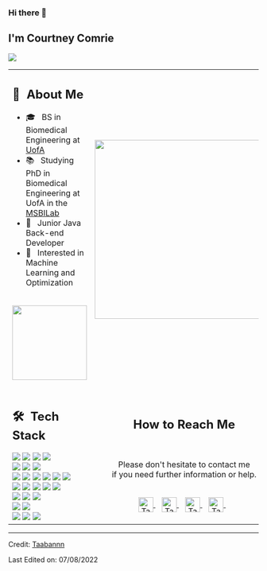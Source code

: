 ### Hi there 👋

## I'm Courtney Comrie
![](https://komarev.com/ghpvc/?username=your-taabann&color=0069b4)
<table>
  <tr>
    <td>
      <h2> 🧠 &nbsp;About Me </h2>
       <ul>
        <li>🎓 &nbsp; BS in Biomedical Engineering at <a href="https://bme.engineering.arizona.edu/">UofA</a></li>
        <li>📚 &nbsp; Studying PhD in Biomedical Engineering at UofA in the <a href="https://msbil.arizona.edu/">MSBILab</a></li>
        <li>👑 &nbsp; Junior Java Back-end Developer </li>
        <li>🤔 &nbsp; Interested in Machine Learning and Optimization</li>
       </ul>
       <p align="center">
         <br>
        <img height="150em" src="https://github-readme-stats-eight-theta.vercel.app/api?username=Taabannn&show_icons=true&theme=algolia&include_all_commits=true&count_private=true"/>
        </p>
    </td>
    <td>
     <p align="center">
        <img height="360em" src="https://github.com/Taabannn/Taabannn/blob/main/images/java-python-developer.png"/>
     </p>
    </td>
  </tr>
  <tr>
   <td>
     <h2> 🛠 &nbsp;Tech Stack</h2>
     <img src="https://img.shields.io/badge/-C-05122A?style=flat&logo=C"/>
     <img src="https://img.shields.io/badge/-C++-05122A?style=flat&logo=C%2B%2B"/>
     <img src="https://img.shields.io/badge/-Java-05122A?style=flat&logo=java"/>
     <img src="https://img.shields.io/badge/-Python-05122A?style=flat&logo=python"/>
     <br>
     <img src="https://img.shields.io/badge/-Spring-05122A?style=flat&logo=spring"/>
     <img src="https://img.shields.io/badge/-Django-05122A?style=flat&logo=django"/>
     <img src="https://img.shields.io/badge/-Flask-05122A?style=flat&logo=flask"/>
     <br>
     <img src="https://img.shields.io/badge/-R-05122A?style=flat&logo=R&logoColor=276DC3"/>
     <img src="https://img.shields.io/badge/-Matlab-05122A?style=flat&logo=matlab"/>
     <img src="https://img.shields.io/badge/-Octave-05122A?style=flat&logo=octave"/>
     <img src="https://img.shields.io/badge/-jupyter-05122A?style=flat&logo=jupyter"/>
     <img src="https://img.shields.io/badge/-colab-05122A?style=flat&logo=googlecolab"/>
     <img src="https://img.shields.io/badge/-Markdown-05122A?style=flat&logo=markdown"/>
     <br>
     <img src="https://img.shields.io/badge/-HTML-05122A?style=flat&logo=HTML5"/>
     <img src="https://img.shields.io/badge/-CSS-05122A?style=flat&logo=CSS3"/>
     <img src="https://img.shields.io/badge/-JavaScript-05122A?style=flat&logo=javascript"/>
     <img src="https://img.shields.io/badge/-Bootstrap-05122A?style=flat&logo=bootstrap"/>
     <img src="https://img.shields.io/badge/-JQuery-05122A?style=flat&logo=jquery"/>
     <br>
     <img src="https://img.shields.io/badge/-Git-05122A?style=flat&logo=git"/>
     <img src="https://img.shields.io/badge/-Github-05122A?style=flat&logo=github"/>
     <img src="https://img.shields.io/badge/-Gitlab-05122A?style=flat&logo=gitlab"/>
     <br>
     <img src="https://img.shields.io/badge/-MySql-05122A?style=flat&logo=mysql"/>
     <img src="https://img.shields.io/badge/-SQLite-05122A?style=flat&logo=sqlite"/>
     <br>
     <img src="https://img.shields.io/badge/-IntelliJ-05122A?style=flat&logo=intellijidea"/>
     <img src="https://img.shields.io/badge/-PyCharm-05122A?style=flat&logo=pycharm"/>
     <img src="https://img.shields.io/badge/-Visual%20Studio%20Code-05122A?style=flat&logo=visual-studio-code&logoColor=007ACC"/>
   </td>
   <td>
    <div align="center">
      <h2><b>How to Reach Me</b></h2>
      <br>
      <p>Please don't hesitate to contact me 
        <br>if you need further information or help.
      </p>
      <br>
      <a href="https://www.instagram.com/taabannn/" target="_blank">
      <img align="center" alt="Taban Soleymani | Instagram" width="30em" src="https://img.icons8.com/ios-glyphs/50/000000/instagram-new.png" />
      </a> &nbsp;&nbsp;
      <a href="mailto:tabansly78@gmail.com" >
      <img align="center" alt="Taban Soleymani | Gmail" width="30em" src="https://img.icons8.com/ios-glyphs/50/000000/gmail.png" />
      </a> &nbsp;&nbsp;
      <a href="https://join.skype.com/invite/oJPb3eoBcLa3" >
      <img align="center" alt="Taban Soleymani | Skype" width="30em" src="https://img.icons8.com/ios-glyphs/50/000000/skype.png" />
      </a> &nbsp;&nbsp;
      <a href="https://www.linkedin.com/in/TabanSoleymani/" >
      <img align="center" alt="Taban Soleymani | LinkedIn" width="30em" src="https://img.icons8.com/ios-glyphs/50/000000/linkedin.png" />
      </a> &nbsp;&nbsp;
      <br>
    </div>
   </td>
  </tr>
</table>

------

Credit: [Taabannn](https://github.com/Taabannn)

Last Edited on: 07/08/2022
<!--
**Courtney-C/Courtney-C** is a ✨ _special_ ✨ repository because its `README.md` (this file) appears on your GitHub profile.

Here are some ideas to get you started:

- 🔭 I’m currently working on ...
- 🌱 I’m currently learning ...
- 👯 I’m looking to collaborate on ...
- 🤔 I’m looking for help with ...
- 💬 Ask me about ...
- 📫 How to reach me: ...
- 😄 Pronouns: ...
- ⚡ Fun fact: ...
-->
